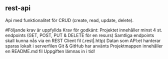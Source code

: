 ## rest-api

Api med funktionalitet för CRUD (create, read, update, delete). 

#Följande krav är uppfyllda
Krav för godkänt:
Projektet innehåller minst 4 st. endpoints (GET, POST, PUT & DELETE för en resurs)
Samtliga endpoints skall kunna nås via en REST Client fil (.rest|.http)
Datan som API:et hanterar sparas lokalt i serverfilen
Git & GitHub har använts
Projektmappen innehåller en README.md fil
Uppgiften lämnas in i tid!

